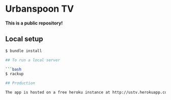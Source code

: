 # Urbanspoon TV
**This is a public repository!**

## Local setup

```bash
$ bundle install

## To run a local server

```bash
$ rackup

## Production

The app is hosted on a free heroku instance at http://ustv.herokuapp.com